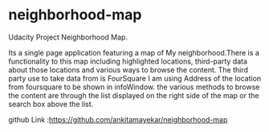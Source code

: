 # neighborhood-map
Udacity Project Neighborhood Map.

Its a single page application featuring a map of My neighborhood.There is a functionality to this map including highlighted locations, third-party data about those locations and various ways to browse the content.
The third party use to take data from is FourSquare I am using Address of the location from foursquare to be shown in infoWindow.
the various methods to browse the content are through the list displayed on the right side of the map or the search box above the list.

github Link :https://github.com/ankitamayekar/neighborhood-map 

